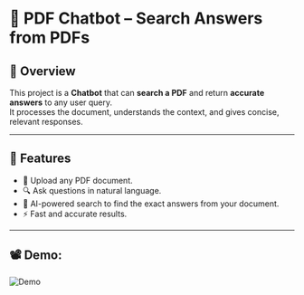 # 📄 PDF Chatbot – Search Answers from PDFs

## 🧠 Overview
This project is a **Chatbot** that can **search a PDF** and return **accurate answers** to any user query.  
It processes the document, understands the context, and gives concise, relevant responses.  

---

## 🚀 Features
- 📂 Upload any PDF document.
- 🔍 Ask questions in natural language.
- 🤖 AI-powered search to find the exact answers from your document.
- ⚡ Fast and accurate results.

---

## 📽️ Demo:
![Demo](images/demo_new.gif)


